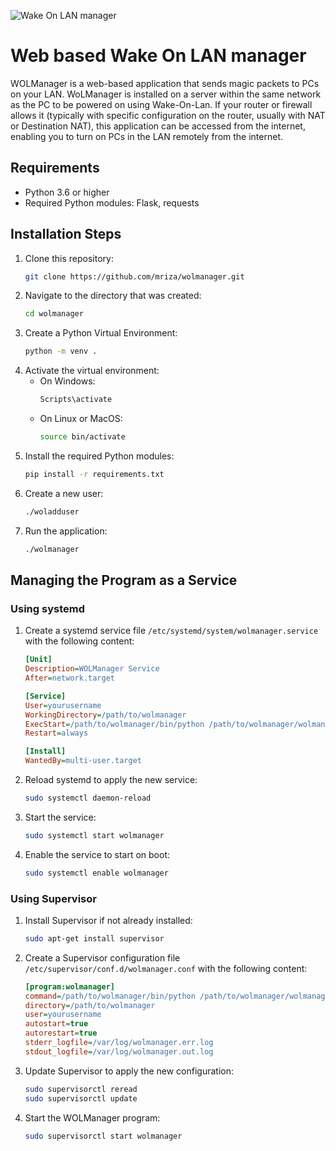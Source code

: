 ![Wake On LAN manager](screenshots/devices.png)

# Web based Wake On LAN manager

WOLManager is a web-based application that sends magic packets to PCs on your LAN. WoLManager is installed on a server within the same network as the PC to be powered on using Wake-On-Lan. If your router or firewall allows it (typically with specific configuration on the router, usually with NAT or Destination NAT), this application can be accessed from the internet, enabling you to turn on PCs in the LAN remotely from the internet.

## Requirements

- Python 3.6 or higher
- Required Python modules: Flask, requests

## Installation Steps

1. Clone this repository:
   ```sh
   git clone https://github.com/mriza/wolmanager.git
   ```
2. Navigate to the directory that was created:
   ```sh
   cd wolmanager
   ```
3. Create a Python Virtual Environment:
   ```sh
   python -m venv .
   ```
4. Activate the virtual environment:
   - On Windows:
     ```sh
     Scripts\activate
     ```
   - On Linux or MacOS:
     ```sh
     source bin/activate
     ```
5. Install the required Python modules:
   ```sh
   pip install -r requirements.txt
   ```
6. Create a new user:
   ```sh
   ./woladduser
   ```
7. Run the application:
   ```sh
   ./wolmanager
   ```

## Managing the Program as a Service

### Using systemd

1. Create a systemd service file `/etc/systemd/system/wolmanager.service` with the following content:
   ```ini
   [Unit]
   Description=WOLManager Service
   After=network.target

   [Service]
   User=yourusername
   WorkingDirectory=/path/to/wolmanager
   ExecStart=/path/to/wolmanager/bin/python /path/to/wolmanager/wolmanager.py
   Restart=always

   [Install]
   WantedBy=multi-user.target
   ```
2. Reload systemd to apply the new service:
   ```sh
   sudo systemctl daemon-reload
   ```
3. Start the service:
   ```sh
   sudo systemctl start wolmanager
   ```
4. Enable the service to start on boot:
   ```sh
   sudo systemctl enable wolmanager
   ```

### Using Supervisor

1. Install Supervisor if not already installed:
   ```sh
   sudo apt-get install supervisor
   ```
2. Create a Supervisor configuration file `/etc/supervisor/conf.d/wolmanager.conf` with the following content:
   ```ini
   [program:wolmanager]
   command=/path/to/wolmanager/bin/python /path/to/wolmanager/wolmanager.py
   directory=/path/to/wolmanager
   user=yourusername
   autostart=true
   autorestart=true
   stderr_logfile=/var/log/wolmanager.err.log
   stdout_logfile=/var/log/wolmanager.out.log
   ```
3. Update Supervisor to apply the new configuration:
   ```sh
   sudo supervisorctl reread
   sudo supervisorctl update
   ```
4. Start the WOLManager program:
   ```sh
   sudo supervisorctl start wolmanager
   ```